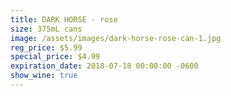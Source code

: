 ```yaml
---
title: DARK HORSE - rose
size: 375mL cans
image: /assets/images/dark-horse-rose-can-1.jpg
reg_price: $5.99
special_price: $4.99
expiration_date: 2018-07-18 00:00:00 -0600
show_wine: true
---
```


